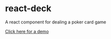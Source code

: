 # react-deck
A react component for dealing a poker card game


[Click here for a demo](http://therewillbecode.github.io/react-deck)